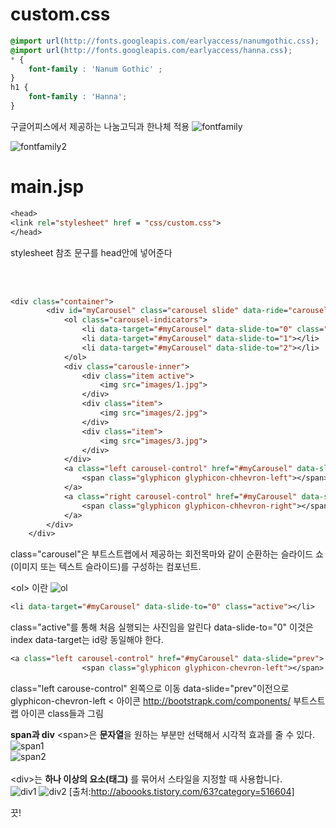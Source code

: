 # custom.css
```css
@import url(http://fonts.googleapis.com/earlyaccess/nanumgothic.css);
@import url(http://fonts.googleapis.com/earlyaccess/hanna.css);
* {
	font-family : 'Nanum Gothic' ;	
}
h1 {
	font-family : 'Hanna';
}
```
구글어피스에서 제공하는 나눔고딕과 한나체 적용
![fontfamily](https://user-images.githubusercontent.com/41488792/46370741-6a58ea80-c6c1-11e8-810c-f917956ea3e0.PNG)

![fontfamily2](https://user-images.githubusercontent.com/41488792/46370760-79d83380-c6c1-11e8-9347-6cb4d15c69d8.PNG)

# main.jsp

```jsp
<head>
<link rel="stylesheet" href = "css/custom.css">
</head>
```
stylesheet 참조 문구를 head안에 넣어준다


<br>
<br>

```jsp
<div class="container">
		<div id="myCarousel" class="carousel slide" data-ride="carousel">
			<ol class="carousel-indicators">
				<li data-target="#myCarousel" data-slide-to="0" class="active"></li>
				<li data-target="#myCarousel" data-slide-to="1"></li>
				<li data-target="#myCarousel" data-slide-to="2"></li>
			</ol>
			<div class="carousle-inner">
				<div class="item active">
					<img src="images/1.jpg">
				</div>
				<div class="item">
					<img src="images/2.jpg">
				</div>
				<div class="item">
					<img src="images/3.jpg">
				</div>
			</div>
			<a class="left carousel-control" href="#myCarousel" data-slide="prev">
				<span class="glyphicon glyphicon-chhevron-left"></span>
			</a>
			<a class="right carousel-control" href="#myCarousel" data-slide="next">
				<span class="glyphicon glyphicon-chhevron-right"></span>
			</a>
		</div>
	</div>
```
class="carousel"은
부트스트랩에서 제공하는 회전목마와 같이 순환하는 슬라이드 쇼(이미지 또는 텍스트 슬라이드)를 구성하는 컴포넌트.

&lt;ol> 이란
![ol](https://user-images.githubusercontent.com/41488792/46371349-13541500-c6c3-11e8-92bd-82f9b541d627.PNG)

```jsp
<li data-target="#myCarousel" data-slide-to="0" class="active"></li>
```
class="active"를 통해 처음 실행되는 사진임을 알린다
data-slide-to="0"
이것은 index
data-target는 id랑 동일해야 한다.

```jsp
<a class="left carousel-control" href="#myCarousel" data-slide="prev">
				<span class="glyphicon glyphicon-chevron-left"></span>
```
class="left carouse-control" 왼쪽으로 이동 
data-slide="prev"이전으로
glyphicon-chevron-left
&lt; 아이콘
http://bootstrapk.com/components/
부트스트랩 아이콘 class들과 그림

**span과 div**
&lt;span>은 **문자열**을 원하는 부분만 선택해서 시각적 효과를 줄 수 있다.
![span1](https://user-images.githubusercontent.com/41488792/46372640-b2c6d700-c6c6-11e8-8c2c-22e9e92004fd.PNG)
<br>
![span2](https://user-images.githubusercontent.com/41488792/46372664-c2deb680-c6c6-11e8-9cab-043aaa39504f.PNG)
<br>
<br>
&lt;div>는 **하나 이상의 요소&#40;태그)** 를 묶어서 스타일을 지정할 때 사용합니다.<br>
![div1](https://user-images.githubusercontent.com/41488792/46372800-1cdf7c00-c6c7-11e8-8b23-0e1e34963953.PNG)
![div2](https://user-images.githubusercontent.com/41488792/46372825-2963d480-c6c7-11e8-8e25-53a0940c42f2.PNG)
[출처:http://aboooks.tistory.com/63?category=516604]

끗!
